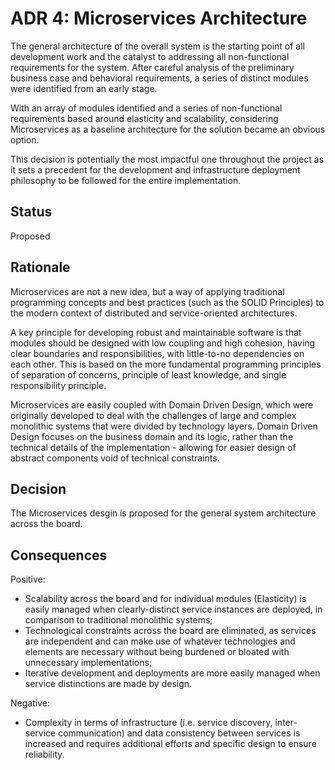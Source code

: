 # ADR 4: Microservices Architecture

The general architecture of the overall system is the starting point of all development work and the catalyst to addressing all non-functional requirements for the system. After careful analysis of the preliminary business case and behavioral requirements, a series of distinct modules were identified from an early stage.

With an array of modules identified and a series of non-functional requirements based around elasticity and scalability, considering Microservices as a baseline architecture for the solution became an obvious option.

This decision is potentially the most impactful one throughout the project as it sets a precedent for the development and infrastructure deployment philosophy to be followed for the entire implementation.

## Status

Proposed

## Rationale 

Microservices are not a new idea, but a way of applying traditional programming concepts and best practices (such as the SOLID Principles) to the modern context of distributed and service-oriented architectures. 

A key principle for developing robust and maintainable software is that modules should be designed with low coupling and high cohesion, having clear boundaries and responsibilities, with little-to-no dependencies on each other. This is based on the more fundamental programming principles of separation of concerns, principle of least knowledge, and single responsibility principle.

Microservices are easily coupled with Domain Driven Design, which were originally developed to deal with the challenges of large and complex monolithic systems that were divided by technology layers. Domain Driven Design focuses on the business domain and its logic, rather than the technical details of the implementation - allowing for easier design of abstract components void of technical constraints.

## Decision   

The Microservices desgin is proposed for the general system architecture across the board.

## Consequences  

Positive:
* Scalability across the board and for individual modules (Elasticity) is easily managed when clearly-distinct service instances are deployed, in comparison to traditional monolithic systems;
* Technological constraints across the board are eliminated, as services are independent and can make use of whatever technologies and elements are necessary without being burdened or bloated with unnecessary implementations;
* Iterative development and deployments are more easily managed when service distinctions are made by design.

Negative:  
* Complexity in terms of infrastructure (i.e. service discovery, inter-service communication) and data consistency between services is increased and requires additional efforts and specific design to ensure reliability.

